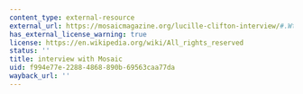 ```yaml
---
content_type: external-resource
external_url: https://mosaicmagazine.org/lucille-clifton-interview/#.WtC9_YjwZaQ
has_external_license_warning: true
license: https://en.wikipedia.org/wiki/All_rights_reserved
status: ''
title: interview with Mosaic
uid: f994e77e-2288-4868-890b-69563caa77da
wayback_url: ''
---
```

